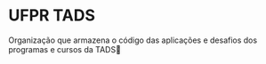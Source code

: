 # UFPR TADS
Organização que armazena o código das aplicações e desafios dos programas e cursos da TADS🚀
